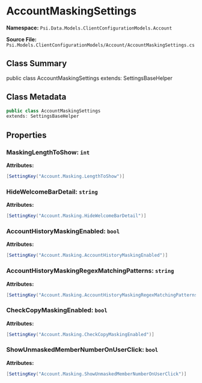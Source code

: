 # AccountMaskingSettings

**Namespace:** `Psi.Data.Models.ClientConfigurationModels.Account`

**Source File:** `Psi.Models.ClientConfigurationModels/Account/AccountMaskingSettings.cs`

## Class Summary

public class AccountMaskingSettings
extends: SettingsBaseHelper

## Class Metadata

```typescript
public class AccountMaskingSettings
extends: SettingsBaseHelper
```

## Properties

### MaskingLengthToShow: `int`

**Attributes:**
```csharp
[SettingKey("Account.Masking.LengthToShow")]
```

### HideWelcomeBarDetail: `string`

**Attributes:**
```csharp
[SettingKey("Account.Masking.HideWelcomeBarDetail")]
```

### AccountHistoryMaskingEnabled: `bool`

**Attributes:**
```csharp
[SettingKey("Account.Masking.AccountHistoryMaskingEnabled")]
```

### AccountHistoryMaskingRegexMatchingPatterns: `string`

**Attributes:**
```csharp
[SettingKey("Account.Masking.AccountHistoryMaskingRegexMatchingPatterns")]
```

### CheckCopyMaskingEnabled: `bool`

**Attributes:**
```csharp
[SettingKey("Account.Masking.CheckCopyMaskingEnabled")]
```

### ShowUnmaskedMemberNumberOnUserClick: `bool`



**Attributes:**
```csharp
[SettingKey("Account.Masking.ShowUnmaskedMemberNumberOnUserClick")]
```
